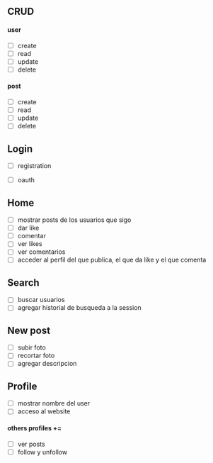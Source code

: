 ## CRUD
#### user
- [ ] create
- [ ] read
- [ ] update
- [ ] delete  
  
#### post
- [ ] create
- [ ] read
- [ ] update
- [ ] delete

## Login
- [ ] registration
- [ ] oauth


## Home
- [ ] mostrar posts de los usuarios que sigo
- [ ] dar like
- [ ] comentar
- [ ] ver likes
- [ ] ver comentarios
- [ ] acceder al perfil del que publica, el que da like y el que comenta 

## Search
- [ ] buscar usuarios
- [ ] agregar historial de busqueda a la session

## New post
- [ ] subir foto
- [ ] recortar foto
- [ ] agregar descripcion

## Profile
- [ ] mostrar nombre del user
- [ ] acceso al website  
#### others profiles +=
- [ ] ver posts
- [ ] follow y unfollow